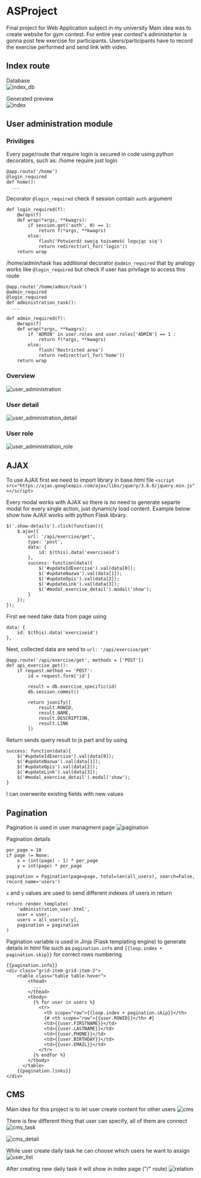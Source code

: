 # ASProject

Final project for Web Application subject in my university
Main idea was to create website for gym contest. For entire year contest's administartor is gonna post few exercise for participants. 
Users/participants have to record the exercise performed and send link with video.

## Index route
Database  
![index_db](https://github.com/P4llix/ASProject/blob/main/docs/DB_index.PNG)

Generated preview  
![index](https://github.com/P4llix/ASProject/blob/main/docs/index.png)

## User administration module
### Priviliges
Every page/route that require login is secured in code using python decorators, such as:
/home require just login
```
@app.route('/home')
@login_required
def home():
  ...
```

Decorator ```@login_required``` check if session contain ```auth``` argument
```
def login_required(f):
    @wraps(f)
    def wrap(*args, **kwagrs):
        if session.get('auth', 0) == 1:
            return f(*args, **kwagrs)
        else:
            flash('Potwierdź swoją tożsamość logując się')
            return redirect(url_for('login'))
    return wrap
```


/home/admin/task has additional decorator ```@admin_required``` that by analogy works like ```@login_required``` but check if user has privilage to access this route
```
@app.route('/home/admin/task')
@admin_required
@login_required
def administration_task():
  ...
```

```
def admin_required(f):
    @wraps(f)
    def wrap(*args, **kwagrs):
        if 'ADMIN' in user.roles and user.roles['ADMIN'] == 1 :
            return f(*args, **kwagrs)
        else:
            flash('Restricted area')
            return redirect(url_for('home'))
    return wrap
```

### Overview
![user_administration](https://github.com/P4llix/ASProject/blob/main/docs/user_administration.PNG)

### User detail
![user_administration_detail](https://github.com/P4llix/ASProject/blob/main/docs/user_administration_detail.PNG)

### User role
![user_administration_role](https://github.com/P4llix/ASProject/blob/main/docs/user_administration_role.PNG)

## AJAX
To use AJAX first we need to import library in base.html file
```<script src="https://ajax.googleapis.com/ajax/libs/jquery/3.6.0/jquery.min.js"></script>```

Every modal works with AJAX so there is no need to generate separte modal for every single action, just dynamicly load content.
Example below show how AJAX works with python Flask library.
```
$('.show-details').click(function(){
    $.ajax({
        url: '/api/exercise/get',
        type: 'post',
        data: {
            id: $(this).data('exerciseid')
        },
        success: function(data){
            $('#updateIdExercise').val(data[0]);
            $('#updateNazwa').val(data[1]);
            $('#updateOpis').val(data[2]);
            $('#updateLink').val(data[3]);
            $('#modal_exercise_detail').modal('show');
        }
    });
});
```

First we need take data from page using 
```
data: {
    id: $(this).data('exerciseid')
},
```

Next, collected data are send to ```url: '/api/exercise/get'```

```
@app.route('/api/exercise/get', methods = ['POST'])
def api_exercise_get():
    if request.method == 'POST':
        id = request.form['id']

        result = db.exercise_specific(id)
        db.session.commit()

        return jsonify([
            result.ROWID, 
            result.NAME, 
            result.DESCRIPTION, 
            result.LINK
        ])
```
Return sends query result to js part and by using 
```
success: function(data){
    $('#updateIdExercise').val(data[0]);
    $('#updateNazwa').val(data[1]);
    $('#updateOpis').val(data[2]);
    $('#updateLink').val(data[3]);
    $('#modal_exercise_detail').modal('show');
}
```
I can overwerite existing fields with new values

## Pagination
Pagination is used in user managment page
![pagination](https://github.com/P4llix/ASProject/blob/main/docs/pagination.PNG)

Pagination details
```
per_page = 10
if page != None:
    x = (int(page) - 1) * per_page
    y = int(page) * per_page

pagination = Pagination(page=page, total=len(all_users), search=False, record_name='users')
```

```x``` and ```y``` values are used to send different indexes of users in return
```
return render_template(
    'administration_user.html', 
    user = user, 
    users = all_users[x:y],
    pagination = pagination
)
```
Pagination variable is used in Jinja (Flask templating engine) to generate details in html file such as ```pagination.info``` and ```{{loop.index + pagination.skip}}``` for correct rows numbering
```
{{pagination.info}}
<div class="grid-item grid-item-2">
    <table class="table table-hover">
        <thead>
          ...
        </thead>
        <tbody>
          {% for user in users %}
            <tr>
              <th scope="row">{{loop.index + pagination.skip}}</th>
              {# <th scope="row">{{user.ROWID}}</th> #}
              <td>{{user.FIRSTNAME}}</td>
              <td>{{user.LASTNAME}}</td>
              <td>{{user.PHONE}}</td>
              <td>{{user.BIRTHDAY}}</td>
              <td>{{user.EMAIL}}</td>
            </tr>
          {% endfor %}
        </tbody>
      </table>
    {{pagination.links}}
</div>
```

## CMS
Main idea for this project is to let user create content for other users
![cms](https://github.com/P4llix/ASProject/blob/main/docs/cms.PNG)

There is few different thing that user can specify, all of them are connect
![cms_task](https://github.com/P4llix/ASProject/blob/main/docs/cms_task.PNG)

![cms_detail](https://github.com/P4llix/ASProject/blob/main/docs/cms_detail.png)

While user create daily task he can choose which users he want to assign 
![user_list](https://github.com/P4llix/ASProject/blob/main/docs/user_list.png)

After creating new daily task it will show in index page ("/" route)
![relation](https://github.com/P4llix/ASProject/blob/main/docs/relation.png)
